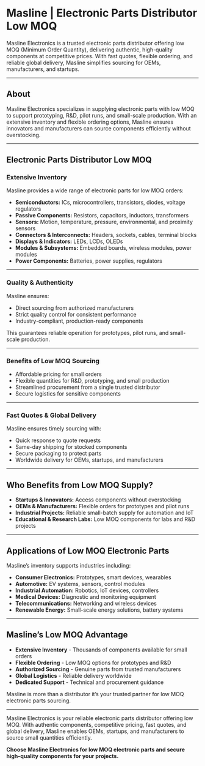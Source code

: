 # Masline | Electronic Parts Distributor Low MOQ

Masline Electronics is a trusted electronic parts distributor offering low MOQ (Minimum Order Quantity), delivering authentic, high-quality components at competitive prices. With fast quotes, flexible ordering, and reliable global delivery, Masline simplifies sourcing for OEMs, manufacturers, and startups.

---

## About

Masline Electronics specializes in supplying electronic parts with low MOQ to support prototyping, R&D, pilot runs, and small-scale production. With an extensive inventory and flexible ordering options, Masline ensures innovators and manufacturers can source components efficiently without overstocking.

---

## Electronic Parts Distributor Low MOQ

### Extensive Inventory

Masline provides a wide range of electronic parts for low MOQ orders:

- **Semiconductors:** ICs, microcontrollers, transistors, diodes, voltage regulators  
- **Passive Components:** Resistors, capacitors, inductors, transformers  
- **Sensors:** Motion, temperature, pressure, environmental, and proximity sensors  
- **Connectors & Interconnects:** Headers, sockets, cables, terminal blocks  
- **Displays & Indicators:** LEDs, LCDs, OLEDs  
- **Modules & Subsystems:** Embedded boards, wireless modules, power modules  
- **Power Components:** Batteries, power supplies, regulators  

---

### Quality & Authenticity

Masline ensures:  

- Direct sourcing from authorized manufacturers  
- Strict quality control for consistent performance  
- Industry-compliant, production-ready components  

This guarantees reliable operation for prototypes, pilot runs, and small-scale production.

---

### Benefits of Low MOQ Sourcing

- Affordable pricing for small orders  
- Flexible quantities for R&D, prototyping, and small production  
- Streamlined procurement from a single trusted distributor  
- Secure logistics for sensitive components  

---

### Fast Quotes & Global Delivery

Masline ensures timely sourcing with:  

- Quick response to quote requests  
- Same-day shipping for stocked components  
- Secure packaging to protect parts  
- Worldwide delivery for OEMs, startups, and manufacturers  

---

## Who Benefits from Low MOQ Supply?

- **Startups & Innovators:** Access components without overstocking  
- **OEMs & Manufacturers:** Flexible orders for prototypes and pilot runs  
- **Industrial Projects:** Reliable small-batch supply for automation and IoT  
- **Educational & Research Labs:** Low MOQ components for labs and R&D projects  

---

## Applications of Low MOQ Electronic Parts

Masline’s inventory supports industries including:  

- **Consumer Electronics:** Prototypes, smart devices, wearables  
- **Automotive:** EV systems, sensors, control modules  
- **Industrial Automation:** Robotics, IoT devices, controllers  
- **Medical Devices:** Diagnostic and monitoring equipment  
- **Telecommunications:** Networking and wireless devices  
- **Renewable Energy:** Small-scale energy solutions, battery systems  

---

## Masline’s Low MOQ Advantage

- **Extensive Inventory** - Thousands of components available for small orders  
- **Flexible Ordering** - Low MOQ options for prototypes and R&D  
- **Authorized Sourcing** - Genuine parts from trusted manufacturers  
- **Global Logistics** - Reliable delivery worldwide  
- **Dedicated Support** - Technical and procurement guidance  

Masline is more than a distributor it’s your trusted partner for low MOQ electronic parts sourcing.

---

Masline Electronics is your reliable electronic parts distributor offering low MOQ. With authentic components, competitive pricing, fast quotes, and global delivery, Masline enables OEMs, startups, and manufacturers to source small quantities efficiently.  

**Choose Masline Electronics for low MOQ electronic parts and secure high-quality components for your projects.**
